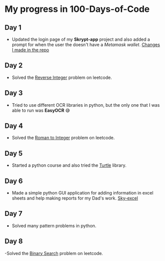 # My progress in 100-Days-of-Code

## Day 1
- Updated the login page of my **Skrypt-app** project and also added a prompt for when the user the doesn't have a *Metamask wallet*.
[Changes I made in the repo](https://github.com/Skyhero-admin/Skrypt-app/commit/fa81285dd6fa869e498bce6b1e41c4ae6d148353)

## Day 2
- Solved the [Reverse Integer](https://leetcode.com/problems/reverse-integer/) problem on leetcode.

## Day 3
- Tried to use different OCR libraries in python, but the only one that I was able to run was **EasyOCR** 😅

## Day 4
- Solved the [Roman to Integer](https://leetcode.com/problems/roman-to-integer/) problem on leetcode.

## Day 5
- Started a python course and also tried the [Turtle](https://docs.python.org/3/library/turtle.html) library.

## Day 6
- Made a simple python GUI application for adding information in excel sheets and help making reports for my Dad's work. [Sky-excel](https://github.com/Skyhero-admin/Sky-excel)

## Day 7
- Solved many pattern problems in python.

## Day 8
-Solved the [Binary Search](https://leetcode.com/problems/binary-search/) problem on leetcode.